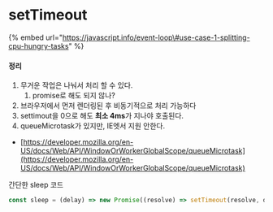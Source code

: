 # setTimeout



{% embed url="https://javascript.info/event-loop\#use-case-1-splitting-cpu-hungry-tasks" %}

#### 정리

1. 무거운 작업은 나눠서 처리 할 수 있다.
   1. promise로 해도 되지 않나?
2. 브라우저에서 먼저 렌더링된 후 비동기적으로 처리 가능하다
3. settimout을 0으로 해도 **최소 4ms**가 지나야 호출된다.
4. queueMicrotask가 있지만, IE엣서 지원 안한다.

* [https://developer.mozilla.org/en-US/docs/Web/API/WindowOrWorkerGlobalScope/queueMicrotask](https://developer.mozilla.org/en-US/docs/Web/API/WindowOrWorkerGlobalScope/queueMicrotask)



간단한 sleep 코드

```javascript
const sleep = (delay) => new Promise((resolve) => setTimeout(resolve, delay));
```







